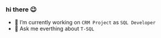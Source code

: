 ### hi there 😉

- 🔭 I’m currently working on `CRM Project` as `SQL Developer`
- 💬 Ask me everthing about `T-SQL`
